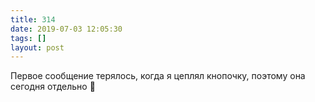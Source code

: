 ```yaml
---
title: 314
date: 2019-07-03 12:05:30
tags: []
layout: post
---
```


Первое сообщение терялось, когда я цеплял кнопочку, поэтому она сегодня отдельно 👀
